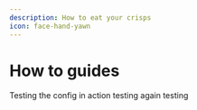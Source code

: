 ```yaml
---
description: How to eat your crisps
icon: face-hand-yawn
---
```


# How to guides

Testing the config in action testing again testing
